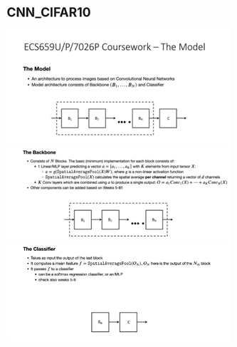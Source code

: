 # CNN_CIFAR10
![alt text](https://github.com/vi3us/CNN_CIFAR10/blob/main/Project%20detail/1.jpg)
![alt text](https://github.com/vi3us/CNN_CIFAR10/blob/main/Project%20detail/2.jpg)
![alt text](https://github.com/vi3us/CNN_CIFAR10/blob/main/Project%20detail/3.jpg)